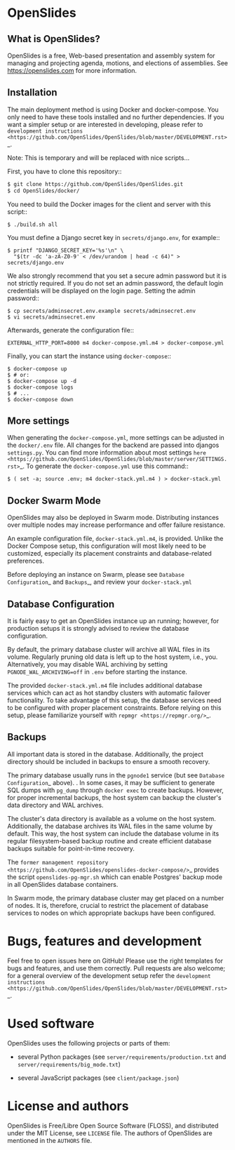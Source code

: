 # OpenSlides

## What is OpenSlides?

OpenSlides is a free, Web-based presentation and assembly system for
managing and projecting agenda, motions, and elections of assemblies. See
https://openslides.com for more information.

## Installation

The main deployment method is using Docker and docker-compose. You only need to
have these tools installed and no further dependencies. If you want a simpler
setup or are interested in developing, please refer to `development
instructions
<https://github.com/OpenSlides/OpenSlides/blob/master/DEVELOPMENT.rst>`_.

Note: This is temporary and will be replaced with nice scripts...

First, you have to clone this repository::

```bash
$ git clone https://github.com/OpenSlides/OpenSlides.git
$ cd OpenSlides/docker/
```

You need to build the Docker images for the client and server with this
script::

    $ ./build.sh all

You must define a Django secret key in ``secrets/django.env``, for example::

    $ printf "DJANGO_SECRET_KEY='%s'\n" \
      "$(tr -dc 'a-zA-Z0-9' < /dev/urandom | head -c 64)" > secrets/django.env

We also strongly recommend that you set a secure admin password but it is not
strictly required.  If you do not set an admin password, the default login
credentials will be displayed on the login page.  Setting the admin password::

    $ cp secrets/adminsecret.env.example secrets/adminsecret.env
    $ vi secrets/adminsecret.env

Afterwards, generate the configuration file::

    EXTERNAL_HTTP_PORT=8000 m4 docker-compose.yml.m4 > docker-compose.yml

Finally, you can start the instance using ``docker-compose``::

    $ docker-compose up
    $ # or:
    $ docker-compose up -d
    $ docker-compose logs
    $ # ...
    $ docker-compose down

More settings
-------------

When generating the ``docker-compose.yml``, more settings can be adjusted in the
``docker/.env`` file. All changes for the backend are passed into djangos ``settings.py``.
You can find more information about most settings `here
<https://github.com/OpenSlides/OpenSlides/blob/master/server/SETTINGS.rst>`_. To generate
the ``docker-compose.yml`` use this command::

    $ ( set -a; source .env; m4 docker-stack.yml.m4 ) > docker-stack.yml


Docker Swarm Mode
-----------------

OpenSlides may also be deployed in Swarm mode.  Distributing instances over
multiple nodes may increase performance and offer failure resistance.

An example configuration file, ``docker-stack.yml.m4``, is provided.  Unlike
the Docker Compose setup, this configuration will most likely need to be
customized, especially its placement constraints and database-related
preferences.

Before deploying an instance on Swarm, please see `Database Configuration`_ and
`Backups`_, and review your ``docker-stack.yml``


Database Configuration
----------------------

It is fairly easy to get an OpenSlides instance up an running; however, for
production setups it is strongly advised to review the database configuration.

By default, the primary database cluster will archive all WAL files in its
volume.  Regularly pruning old data is left up to the host system, i.e., you.
Alternatively, you may disable WAL archiving by setting
``PGNODE_WAL_ARCHIVING=off`` in ``.env`` before starting the instance.

The provided ``docker-stack.yml.m4`` file includes additional database
services which can act as hot standby clusters with automatic failover
functionality.  To take advantage of this setup, the database services need to
be configured with proper placement constraints.  Before relying on this setup,
please familiarize yourself with `repmgr <https://repmgr.org/>`_.


Backups
-------

All important data is stored in the database.  Additionally, the project
directory should be included in backups to ensure a smooth recovery.

The primary database usually runs in the ``pgnode1`` service (but see `Database
Configuration`_ above).
.
In some cases, it may be sufficient to generate SQL dumps with ``pg_dump``
through ``docker exec`` to create backups.  However, for proper incremental
backups, the host system can backup the cluster's data directory and WAL
archives.

The cluster's data directory is available as a volume on the host system.
Additionally, the database archives its WAL files in the same volume by
default.  This way, the host system can include the database volume in its
regular filesystem-based backup routine and create efficient database backups
suitable for point-in-time recovery.

The `former management repository
<https://github.com/OpenSlides/openslides-docker-compose/>`_ provides the
script `openslides-pg-mgr.sh` which can enable Postgres' backup mode in all
OpenSlides database containers.

In Swarm mode, the primary database cluster may get placed on a number of
nodes.  It is, therefore, crucial to restrict the placement of database
services to nodes on which appropriate backups have been configured.


Bugs, features and development
================================

Feel free to open issues here on GitHub! Please use the right templates for
bugs and features, and use them correctly. Pull requests are also welcome; for
a general overview of the development setup refer the `development instructions
<https://github.com/OpenSlides/OpenSlides/blob/master/DEVELOPMENT.rst>`_.

Used software
=============

OpenSlides uses the following projects or parts of them:

* several Python packages (see ``server/requirements/production.txt`` and
  ``server/requirements/big_mode.txt``)

* several JavaScript packages (see ``client/package.json``)

License and authors
===================

OpenSlides is Free/Libre Open Source Software (FLOSS), and distributed
under the MIT License, see ``LICENSE`` file. The authors of OpenSlides are
mentioned in the ``AUTHORS`` file.
